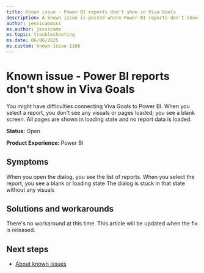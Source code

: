 ```yaml
---
title: Known issue - Power BI reports don't show in Viva Goals
description: A known issue is posted where Power BI reports don't show in Viva Goals.
author: jessicammoss
ms.author: jessicamo
ms.topic: troubleshooting  
ms.date: 06/06/2025
ms.custom: known-issue-1166
---
```


# Known issue - Power BI reports don't show in Viva Goals

You might have difficulties connecting Viva Goals to Power BI. When you select a report, you don't see any visuals or pages loaded; you see a blank screen. All pages are shown in loading state and no report data is loaded.

**Status:** Open

**Product Experience:** Power BI

## Symptoms

When you open the dialog, you see the list of reports. When you select the report, you see a blank or loading state The dialog is stuck in that state without any visuals

## Solutions and workarounds

There's no workaround at this time. This article will be updated when the fix is released.

## Next steps

- [About known issues](https://support.fabric.microsoft.com/known-issues)

